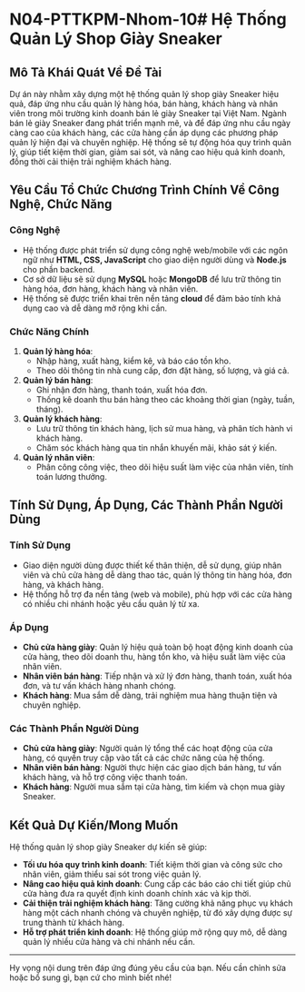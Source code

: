 # N04-PTTKPM-Nhom-10# **Hệ Thống Quản Lý Shop Giày Sneaker**

## **Mô Tả Khái Quát Về Đề Tài**

Dự án này nhằm xây dựng một hệ thống quản lý shop giày Sneaker hiệu quả, đáp ứng nhu cầu quản lý hàng hóa, bán hàng, khách hàng và nhân viên trong môi trường kinh doanh bán lẻ giày Sneaker tại Việt Nam. Ngành bán lẻ giày Sneaker đang phát triển mạnh mẽ, và để đáp ứng nhu cầu ngày càng cao của khách hàng, các cửa hàng cần áp dụng các phương pháp quản lý hiện đại và chuyên nghiệp. Hệ thống sẽ tự động hóa quy trình quản lý, giúp tiết kiệm thời gian, giảm sai sót, và nâng cao hiệu quả kinh doanh, đồng thời cải thiện trải nghiệm khách hàng.

## **Yêu Cầu Tổ Chức Chương Trình Chính Về Công Nghệ, Chức Năng**

### **Công Nghệ**
- Hệ thống được phát triển sử dụng công nghệ web/mobile với các ngôn ngữ như **HTML, CSS, JavaScript** cho giao diện người dùng và **Node.js** cho phần backend.
- Cơ sở dữ liệu sẽ sử dụng **MySQL** hoặc **MongoDB** để lưu trữ thông tin hàng hóa, đơn hàng, khách hàng và nhân viên.
- Hệ thống sẽ được triển khai trên nền tảng **cloud** để đảm bảo tính khả dụng cao và dễ dàng mở rộng khi cần.

### **Chức Năng Chính**
1. **Quản lý hàng hóa**:
   - Nhập hàng, xuất hàng, kiểm kê, và báo cáo tồn kho.
   - Theo dõi thông tin nhà cung cấp, đơn đặt hàng, số lượng, và giá cả.
2. **Quản lý bán hàng**:
   - Ghi nhận đơn hàng, thanh toán, xuất hóa đơn.
   - Thống kê doanh thu bán hàng theo các khoảng thời gian (ngày, tuần, tháng).
3. **Quản lý khách hàng**:
   - Lưu trữ thông tin khách hàng, lịch sử mua hàng, và phân tích hành vi khách hàng.
   - Chăm sóc khách hàng qua tin nhắn khuyến mãi, khảo sát ý kiến.
4. **Quản lý nhân viên**:
   - Phân công công việc, theo dõi hiệu suất làm việc của nhân viên, tính toán lương thưởng.

## **Tính Sử Dụng, Áp Dụng, Các Thành Phần Người Dùng**

### **Tính Sử Dụng**
- Giao diện người dùng được thiết kế thân thiện, dễ sử dụng, giúp nhân viên và chủ cửa hàng dễ dàng thao tác, quản lý thông tin hàng hóa, đơn hàng, và khách hàng.
- Hệ thống hỗ trợ đa nền tảng (web và mobile), phù hợp với các cửa hàng có nhiều chi nhánh hoặc yêu cầu quản lý từ xa.

### **Áp Dụng**
- **Chủ cửa hàng giày**: Quản lý hiệu quả toàn bộ hoạt động kinh doanh của cửa hàng, theo dõi doanh thu, hàng tồn kho, và hiệu suất làm việc của nhân viên.
- **Nhân viên bán hàng**: Tiếp nhận và xử lý đơn hàng, thanh toán, xuất hóa đơn, và tư vấn khách hàng nhanh chóng.
- **Khách hàng**: Mua sắm dễ dàng, trải nghiệm mua hàng thuận tiện và chuyên nghiệp.

### **Các Thành Phần Người Dùng**
- **Chủ cửa hàng giày**: Người quản lý tổng thể các hoạt động của cửa hàng, có quyền truy cập vào tất cả các chức năng của hệ thống.
- **Nhân viên bán hàng**: Người thực hiện các giao dịch bán hàng, tư vấn khách hàng, và hỗ trợ công việc thanh toán.
- **Khách hàng**: Người mua sắm tại cửa hàng, tìm kiếm và chọn mua giày Sneaker.

## **Kết Quả Dự Kiến/Mong Muốn**

Hệ thống quản lý shop giày Sneaker dự kiến sẽ giúp:
- **Tối ưu hóa quy trình kinh doanh**: Tiết kiệm thời gian và công sức cho nhân viên, giảm thiểu sai sót trong việc quản lý.
- **Nâng cao hiệu quả kinh doanh**: Cung cấp các báo cáo chi tiết giúp chủ cửa hàng đưa ra quyết định kinh doanh chính xác và kịp thời.
- **Cải thiện trải nghiệm khách hàng**: Tăng cường khả năng phục vụ khách hàng một cách nhanh chóng và chuyên nghiệp, từ đó xây dựng được sự trung thành từ khách hàng.
- **Hỗ trợ phát triển kinh doanh**: Hệ thống giúp mở rộng quy mô, dễ dàng quản lý nhiều cửa hàng và chi nhánh nếu cần.

---

Hy vọng nội dung trên đáp ứng đúng yêu cầu của bạn. Nếu cần chỉnh sửa hoặc bổ sung gì, bạn cứ cho mình biết nhé!

